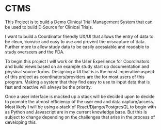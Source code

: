 # CTMS

This Project is to build a Demo Clinical Trial Management System that can be used to build E-Source for Clinical Trials.

I want to build a Coordinator friendly UX/UI that allows the entry of data to be clean, consise and easy to use and prevent the miscapture of data.
Further more to allow study data to be easily acessiable and readable to study overseers and the FDA.

To begin this project I will work on the User Experience for Coordinators and build views based on an example study start up documentation and physical source forms.
Designing a UI that is is the most imperative aspect of this project as coordinators/providers are the for most users of this program.
Making a system that they find easy to use to input data that is fast and reactive will always be the priority.

Once a user interface is mocked up a stack will be decided upon to decide to promote the utmost efficiency of the user end and data capture/access. Most likely I will be using a stack of React/Django/PostgresQL to begin with as Python and Javascript are in my current knowledge base. But this is subject to change depending on the challenges that arise in the process of developing this.
